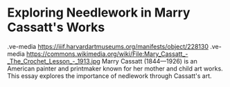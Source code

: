 # Exploring Needlework in Marry Cassatt's Works

.ve-media https://iiif.harvardartmuseums.org/manifests/object/228130
.ve-media https://commons.wikimedia.org/wiki/File:Mary_Cassatt_-_The_Crochet_Lesson_-_1913.jpg
Marry Cassatt (1844—1926) is an American painter and printmaker known for her mother and child art works. This essay explores the importance of nedlework through Cassatt's art.